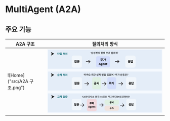 # MultiAgent (A2A)


## 주요 기능

| A2A 구조 | 질의처리 방식 |
|---|---|
| ![Home]("src/A2A 구조.png") | ![Match](src/질의처리방식.png) |
